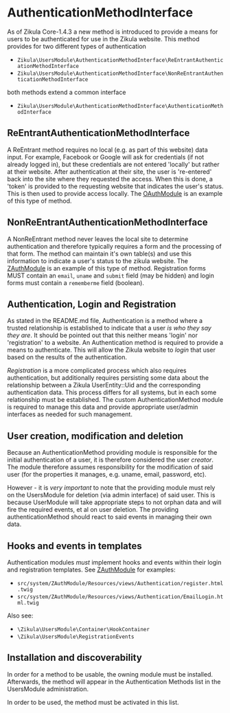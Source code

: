 # AuthenticationMethodInterface

As of Zikula Core-1.4.3 a new method is introduced to provide a means for users to be authenticated for use in the
Zikula website. This method provides for two different types of authentication

- `Zikula\UsersModule\AuthenticationMethodInterface\ReEntrantAuthenticationMethodInterface`
- `Zikula\UsersModule\AuthenticationMethodInterface\NonReEntrantAuthenticationMethodInterface`

both methods extend a common interface

- `Zikula\UsersModule\AuthenticationMethodInterface\AuthenticationMethodInterface`

## ReEntrantAuthenticationMethodInterface

A ReEntrant method requires no local (e.g. as part of this website) data input. For example, Facebook or Google will ask
for credentials (if not already logged in), but these credentials are not entered 'locally' but rather at their website.
After authentication at their site, the user is 're-entered' back into the site where they requested the access.
When this is done, a 'token' is provided to the requesting website that indicates the user's status. This is then
used to provide access locally. The [OAuthModule](https://github.com/zikula/OAuth) is an example of this type of method.

## NonReEntrantAuthenticationMethodInterface

A NonReEntrant method never leaves the local site to determine authentication and therefore typically requires a form
and the processing of that form. The method can maintain it's own table(s) and use this information to indicate a user's
status to the zikula website. The [ZAuthModule](https://github.com/zikula/core/tree/master/src/system/ZAuthModule/) is an example of this type of method. Registration forms MUST contain an `email`, `uname` and `submit` field (may be hidden) and login forms must contain a `rememberme` field (boolean). 

## Authentication, Login and Registration

As stated in the README.md file, Authentication is a method where a trusted relationship is established to indicate that
a user *is who they say they are*. It should be pointed out that this neither means 'login' nor 'registration' to a
website. An Authentication method is required to provide a means to authenticate. This will allow the Zikula website to
*login* that user based on the results of the authentication.

*Registration* is a more complicated process which also requires authentication, but additionally requires persisting
some data about the relationship between a Zikula UserEntity::Uid and the corresponding authentication data. This
process differs for all systems, but in each some relationship must be established. The custom AuthenticationMethod
module is required to manage this data and provide appropriate user/admin interfaces as needed for such management.

## User creation, modification and deletion

Because an AuthenticationMethod providing module is responsible for the initial authentication of a user, it is therefore
considered the user *creator*. The module therefore assumes responsibility for the modification of said user (for the
properties it manages, e.g. uname, email, password, etc).

However - it is *very important* to note that the providing module must rely on the UsersModule for deletion (via admin
interface) of said user. This is because UserModule will take appropriate steps to not orphan data and will fire the
required events, et al on user deletion. The providing authenticationMethod should react to said events in managing
their own data.

## Hooks and events in templates

Authentication modules *must* implement hooks and events within their login and registration templates.
See [ZAuthModule](https://github.com/zikula/core/tree/master/src/system/ZAuthModule/) for examples:

- `src/system/ZAuthModule/Resources/views/Authentication/register.html.twig`
- `src/system/ZAuthModule/Resources/views/Authentication/EmailLogin.html.twig`

Also see:

- `\Zikula\UsersModule\Container\HookContainer`
- `\Zikula\UsersModule\RegistrationEvents`

## Installation and discoverability

In order for a method to be usable, the owning module must be installed. Afterwards, the method will appear in
the Authentication Methods list in the UsersModule administration.

In order to be used, the method must be activated in this list.
